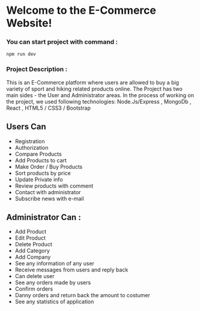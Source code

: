 # Welcome to the E-Commerce Website!

### You can start project with command :

    npm run dev

### Project Description :

This is an E-Commerce platform where users are allowed to buy a big variety of sport and hiking related products online. The Project has two main sides - the User and Administrator areas. In the process of working on the project, we used following technologies: Node.Js/Express , MongoDb , React , HTML5 / CSS3 / Bootstrap

## Users Can

- Registration
- Authorization
- Compare Products
- Add Products to cart
- Make Order / Buy Products
- Sort products by price
- Update Private info
- Review products with comment
- Contact with administrator
- Subscribe news with e-mail

## Administrator Can :

- Add Product
- Edit Product
- Delete Product
- Add Category
- Add Company
- See any information of any user
- Receive messages from users and reply back
- Can delete user
- See any orders made by users
- Confirm orders
- Danny orders and return back the amount to costumer
- See any statistics of application
